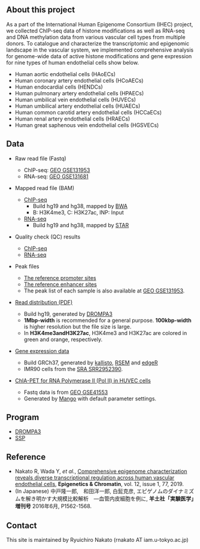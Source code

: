 
## About this project

As a part of the International Human Epigenome Consortium (IHEC) project, 
we collected ChIP-seq data of histone modifications as well as RNA-seq and DNA methylation data from various vascular cell types from multiple donors. To catalogue and characterize the transcriptomic and epigenomic landscape in the vascular system, we implemented comprehensive analysis for genome-wide data of active histone modifications and gene expression for nine types of human endothelial cells show below.

- Human aortic endothelial cells (HAoECs)
- Human coronary artery endothelial cells (HCoAECs)
- Human endocardial cells (HENDCs)
- Human pulmonary artery endothelial cells (HPAECs)
- Human umbilical vein endothelial cells (HUVECs)
- Human umbilical artery endothelial cells (HUAECs)
- Human common carotid artery endothelial cells (HCCaECs)
- Human renal artery endothelial cells (HRAECs)
- Human great saphenous vein endothelial cells (HGSVECs)

## Data
- Raw read file (Fastq)
   - ChIP-seq: [GEO GSE131953](https://www.ncbi.nlm.nih.gov/geo/query/acc.cgi?acc=GSE131953)
   - RNA-seq: [GEO GSE131681](https://www.ncbi.nlm.nih.gov/geo/query/acc.cgi?acc=GSE131681)

- Mapped read file (BAM)
   - [ChIP-seq](https://drive.google.com/open?id=1uz_tX9eue_PLR5AjElYwf46Zv9xxxpsB)
       - Build hg19 and hg38, mapped by [BWA](http://bio-bwa.sourceforge.net/)
       - B: H3K4me3, C: H3K27ac, INP: Input
   - [RNA-seq](https://drive.google.com/open?id=1XmdM3HQS0-Bto6a-tEdnueoTVXPOeayd)
       - Build hg19 and hg38, mapped by [STAR](https://github.com/alexdobin/STAR)

- Quality check (QC) results
   - [ChIP-seq](https://drive.google.com/open?id=16ialQRmdq-gN6z0_0uyLHNIusK4q0zD-)
   - [RNA-seq](https://drive.google.com/open?id=19ILbnLD1g-GAvXlZBdXGlxyWTe1pNbF4)

- Peak files
   - [The reference promoter sites](https://www.ncbi.nlm.nih.gov/geo/download/?acc=GSE131953&format=file&file=GSE131953%5FEC%5Fref%5Fpromoter%2Ebed%2Egz)
   - [The reference enhancer sites](https://www.ncbi.nlm.nih.gov/geo/download/?acc=GSE131953&format=file&file=GSE131953%5FEC%5Fref%5Fenhancer%2Ebed%2Egz)
   - The peak list of each sample is also available at [GEO GSE131953](https://www.ncbi.nlm.nih.gov/geo/query/acc.cgi?acc=GSE131953).

- [Read distribution (PDF)](https://drive.google.com/open?id=16ckH3_HioOUBFMPZvrFAr2i74ApBPrRf)
   - Build hg19, generated by [DROMPA3](https://github.com/rnakato/DROMPA3)
   - **1Mbp-width** is recommended for a general purpose. **100kbp-width** is higher resolution but the file size is large.
   - In **H3K4me3andH3K27ac**, H3K4me3 and H3K27ac are colored in green and orange, respectively.

- [Gene expression data](https://drive.google.com/open?id=1GuG_SGwYbGTbDs7gNjtwZuNW1CRxT6mu)
   - Build GRCh37, generated by [kallisto](https://pachterlab.github.io/kallisto/), [RSEM](https://github.com/deweylab/RSEM) and [edgeR](https://www.bioconductor.org/packages/release/bioc/html/edgeR.html)
   - IMR90 cells from the [SRA SRR2952390](https://www.ncbi.nlm.nih.gov/sra/?term=SRR2952390).

- [ChIA-PET for RNA Polymerase II (Pol II) in HUVEC cells](https://drive.google.com/open?id=1-7d68UHHt8BFUBLJ-nPk3HPIfoSFIAmF)
    - Fastq data is from [GEO GSE41553](https://www.ncbi.nlm.nih.gov/geo/query/acc.cgi?acc=GSE41553)
    - Generated by [Mango](https://github.com/dphansti/mango) with default parameter settings.

## Program
- [DROMPA3](https://github.com/rnakato/DROMPA3)
- [SSP](https://github.com/rnakato/SSP)

## Reference
- Nakato R, Wada Y, *et al.*, [Comprehensive epigenome characterization reveals diverse transcriptional regulation across human vascular endothelial cells](https://epigeneticsandchromatin.biomedcentral.com/articles/10.1186/s13072-019-0319-0), **Epigenetics & Chromatin**, vol. 12, issue 1, 77, 2019.
- (In Japanese) 中戸隆一郎,　和田洋一郎, 白髭克彦, エピゲノムのダイナミズムを解き明かす大規模比較解析　―血管内皮細胞を例に, **羊土社「実験医学」増刊号** 2016年6月, P1562-1568.

## Contact

This site is maintained by Ryuichiro Nakato (rnakato AT iam.u-tokyo.ac.jp)
